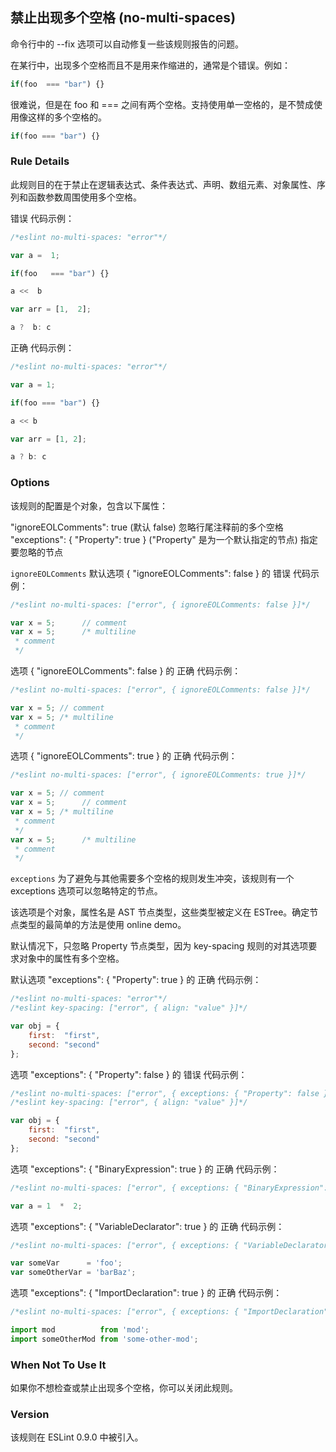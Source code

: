 ## 禁止出现多个空格 (no-multi-spaces)

命令行中的 --fix 选项可以自动修复一些该规则报告的问题。

在某行中，出现多个空格而且不是用来作缩进的，通常是个错误。例如：

```js
if(foo  === "bar") {}
```

很难说，但是在 foo 和 === 之间有两个空格。支持使用单一空格的，是不赞成使用像这样的多个空格的。

```js
if(foo === "bar") {}
```

### Rule Details
此规则目的在于禁止在逻辑表达式、条件表达式、声明、数组元素、对象属性、序列和函数参数周围使用多个空格。

错误 代码示例：
```js
/*eslint no-multi-spaces: "error"*/

var a =  1;

if(foo   === "bar") {}

a <<  b

var arr = [1,  2];

a ?  b: c
```

正确 代码示例：
```js
/*eslint no-multi-spaces: "error"*/

var a = 1;

if(foo === "bar") {}

a << b

var arr = [1, 2];

a ? b: c
```

### Options
该规则的配置是个对象，包含以下属性：

"ignoreEOLComments": true (默认 false) 忽略行尾注释前的多个空格
"exceptions": { "Property": true } ("Property" 是为一个默认指定的节点) 指定要忽略的节点

```ignoreEOLComments```
默认选项 { "ignoreEOLComments": false } 的 错误 代码示例：
```js
/*eslint no-multi-spaces: ["error", { ignoreEOLComments: false }]*/

var x = 5;      // comment
var x = 5;      /* multiline
 * comment
 */
```

选项 { "ignoreEOLComments": false } 的 正确 代码示例：
```js
/*eslint no-multi-spaces: ["error", { ignoreEOLComments: false }]*/

var x = 5; // comment
var x = 5; /* multiline
 * comment
 */
```

选项 { "ignoreEOLComments": true } 的 正确 代码示例：
```js
/*eslint no-multi-spaces: ["error", { ignoreEOLComments: true }]*/

var x = 5; // comment
var x = 5;      // comment
var x = 5; /* multiline
 * comment
 */
var x = 5;      /* multiline
 * comment
 */
```

```exceptions```
为了避免与其他需要多个空格的规则发生冲突，该规则有一个 exceptions 选项可以忽略特定的节点。

该选项是个对象，属性名是 AST 节点类型，这些类型被定义在 ESTree。确定节点类型的最简单的方法是使用 online demo。

默认情况下，只忽略 Property 节点类型，因为 key-spacing 规则的对其选项要求对象中的属性有多个空格。

默认选项 "exceptions": { "Property": true } 的 正确 代码示例：
```js
/*eslint no-multi-spaces: "error"*/
/*eslint key-spacing: ["error", { align: "value" }]*/

var obj = {
    first:  "first",
    second: "second"
};
```

选项 "exceptions": { "Property": false } 的 错误 代码示例：
```js
/*eslint no-multi-spaces: ["error", { exceptions: { "Property": false } }]*/
/*eslint key-spacing: ["error", { align: "value" }]*/

var obj = {
    first:  "first",
    second: "second"
};
```

选项 "exceptions": { "BinaryExpression": true } 的 正确 代码示例：
```js
/*eslint no-multi-spaces: ["error", { exceptions: { "BinaryExpression": true } }]*/

var a = 1  *  2;
```

选项 "exceptions": { "VariableDeclarator": true } 的 正确 代码示例：
```js
/*eslint no-multi-spaces: ["error", { exceptions: { "VariableDeclarator": true } }]*/

var someVar      = 'foo';
var someOtherVar = 'barBaz';
```

选项 "exceptions": { "ImportDeclaration": true } 的 正确 代码示例：
```js
/*eslint no-multi-spaces: ["error", { exceptions: { "ImportDeclaration": true } }]*/

import mod          from 'mod';
import someOtherMod from 'some-other-mod';
```

### When Not To Use It
如果你不想检查或禁止出现多个空格，你可以关闭此规则。

### Version
该规则在 ESLint 0.9.0 中被引入。

